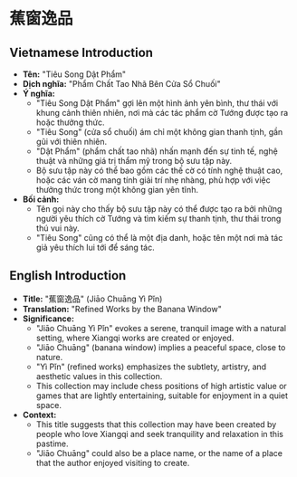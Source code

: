 # 蕉窗逸品

## Vietnamese Introduction

* **Tên:** "Tiêu Song Dật Phẩm"
* **Dịch nghĩa:** "Phẩm Chất Tao Nhã Bên Cửa Sổ Chuối"
* **Ý nghĩa:**
    * "Tiêu Song Dật Phẩm" gợi lên một hình ảnh yên bình, thư thái với khung cảnh thiên nhiên, nơi mà các tác phẩm cờ Tướng được tạo ra hoặc thưởng thức.
    * "Tiêu Song" (cửa sổ chuối) ám chỉ một không gian thanh tịnh, gần gũi với thiên nhiên.
    * "Dật Phẩm" (phẩm chất tao nhã) nhấn mạnh đến sự tinh tế, nghệ thuật và những giá trị thẩm mỹ trong bộ sưu tập này.
    * Bộ sưu tập này có thể bao gồm các thế cờ có tính nghệ thuật cao, hoặc các ván cờ mang tính giải trí nhẹ nhàng, phù hợp với việc thưởng thức trong một không gian yên tĩnh.
* **Bối cảnh:**
    * Tên gọi này cho thấy bộ sưu tập này có thể được tạo ra bởi những người yêu thích cờ Tướng và tìm kiếm sự thanh tịnh, thư thái trong thú vui này.
    * "Tiêu Song" cũng có thể là một địa danh, hoặc tên một nơi mà tác giả yêu thích lui tới để sáng tác.

## English Introduction

* **Title:** "蕉窗逸品" (Jiāo Chuāng Yì Pǐn)
* **Translation:** "Refined Works by the Banana Window"
* **Significance:**
    * "Jiāo Chuāng Yì Pǐn" evokes a serene, tranquil image with a natural setting, where Xiangqi works are created or enjoyed.
    * "Jiāo Chuāng" (banana window) implies a peaceful space, close to nature.
    * "Yì Pǐn" (refined works) emphasizes the subtlety, artistry, and aesthetic values in this collection.
    * This collection may include chess positions of high artistic value or games that are lightly entertaining, suitable for enjoyment in a quiet space.
* **Context:**
    * This title suggests that this collection may have been created by people who love Xiangqi and seek tranquility and relaxation in this pastime.
    * "Jiāo Chuāng" could also be a place name, or the name of a place that the author enjoyed visiting to create.